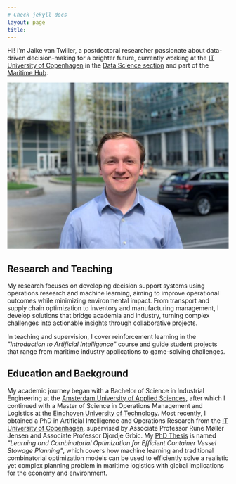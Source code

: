 ```yaml
---
# Check jekyll docs
layout: page
title: 
---
```

Hi! I’m Jaike van Twiller, a postdoctoral researcher passionate about data-driven decision-making for a brighter future, currently working at the [IT University of Copenhagen](https://en.itu.dk/) in the [Data Science section](https://en.itu.dk/Research/Research-Sections/Data-Science) and part of the [Maritime Hub](https://mhub.itu.dk/).

![Photo of Jaike](photo_zoomed_in.jpg)

## Research and Teaching
My research focuses on developing decision support systems using operations research and machine learning, aiming to improve operational outcomes while minimizing environmental impact. From transport and supply chain optimization to inventory and manufacturing management, I develop solutions that bridge academia and industry, turning complex challenges into actionable insights through collaborative projects.

In teaching and supervision, I cover reinforcement learning in the _"Introduction to Artificial Intelligence"_ course and guide student projects that range from maritime industry applications to game-solving challenges.

## Education and Background
My academic journey began with a Bachelor of Science in Industrial Engineering at the [Amsterdam University of Applied Sciences](https://www.hva.nl/), after which I continued with a Master of Science in Operations Management and Logistics at the [Eindhoven University of Technology](https://www.tue.nl/en/). Most recently, I obtained a PhD in Artificial Intelligence and Operations Research from the [IT University of Copenhagen](https://en.itu.dk/), supervised by Associate Professor Rune Møller Jensen and Associate Professor Djordje Grbic. My [PhD Thesis](https://pure.itu.dk/en/publications/learning-and-combinatorial-optimization-for-efficient-container-v) is named _"Learning and Combinatorial Optimization for Efficient Container Vessel Stowage Planning"_, which covers how machine learning and traditional combinatorial optimization models can be used to efficiently solve a realistic yet complex planning problem in maritime logistics with global implications for the economy and environment. 
